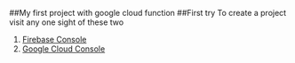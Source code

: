 ##My first project with google cloud function
##First try 
To create a project visit any one sight of these two
1. [Firebase Console](https://console.firebase.google.com)
2. [Google Cloud Console](https://console.cloud.google.com)
